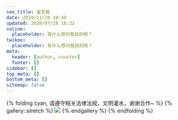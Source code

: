 ```yaml
---
seo_title: 留言板
date: 2019/11/20 10:49
updated: 2020/07/28 16:22
valine:
  placeholder: 有什么想对我说的呢？
twikoo:
  placeholder: 有什么想对我说的呢？
meta:
  header: [author, counter]
  footer: []
sidebar: []
top_meta: []
bottom_meta: []
sitemap: false
---
```


<!-- <p class="p center logo ultra"></p> -->

{% folding cyan, 请遵守相关法律法规，文明灌水，谢谢合作~ %}
{% gallery::stretch %}
![](https://cdn.pkubailu.cn/img/messageBackground.jpg)
{% endgallery %}
{% endfolding %}

<!-- <div style="margin-top: -50px"></div> -->

<!-- {% p center logo, 暂不接受留言，如有需求请邮件联系。 %} -->

<!-- <div style="margin-top: -20px"></div> -->

<!-- <div style="margin-top: -30px"></div> -->

<!-- {% p center logo h3 gray, 请遵守相关法律法规，文明灌水，谢谢合作~ %} -->

<span class="p gray small right" id="twikoo_visitors"><i class="fad fa-circle-notch fa-spin fa-fw" style="display: inline-block;" aria-hidden="true"></i></span>

<div style="margin-top: -50px"></div>
